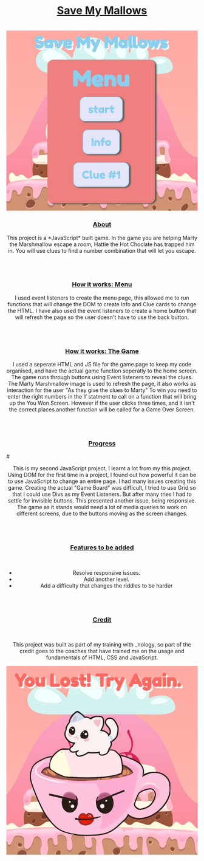 <h1 align="center"><u>Save My Mallows</u></h1>
<br>
<img src="./assets/Menu.JPG" alt="Menu"/>
<br>
<h3 align="center"><u>About</u></h3>
<p align="center">This project is a *JavaScript* built game. In the game you are helping Marty the Marshmallow escape a room, Hattie the Hot Choclate has trapped him in. You will use clues to find a number combination that will let you escape.</p>
<br>
<br>
<h3 align="center"><u>How it works: Menu</u></h3>
<p align="center">I used event listeners to create the menu page, this allowed me to run functions that will change the DOM to create Info and Clue cards to change the HTML. I have also used the event listeners to create a home button that will refresh the page so the user doesn't have to use the back button.</p>
<br>
<br>
<h3 align="center"><u>How it works: The Game</u></h3>
<p align="center">I used a seperate HTML and JS file for the game page to keep my code organised, and have the actual game function seperatly to the home screen. The game runs through buttons using Event listeners to reveal the clues. The Marty Marshmallow image is used to refresh the page, it also works as interaction for the user "As they give the clues to Marty" To win you need to enter the right numbers in the If statment to call on a function that will bring up the You Won Screen. However if the user clicks three times, and it isn't the correct places another function will be called for a Game Over Screen.</p>
<br>
<br>
<h3 align="center"><u>Progress</u></h3>#
<br>
<p align="center"> This is my second JavaScript project, I learnt a lot from my this project. Using DOM for the first time in a project, I found out how powerful it can be to use JavaScript to change an entire page. I had many issues creating this game. Creating the actual "Game Board" was difficult, I tried to use Grid so that I could use Divs as my Event Listeners. But after many tries I had to settle for invisible buttons. This presented another issue, being responsive. The game as it stands would need a lot of media queries to work on different screens, due to the buttons moving as the screen changes.</p>
<br> 
<br>
<h3 align="center"><u>Features to be added</u></h3>
<br>
<ul align="center">
<li align="center"> Resolve responsive issues.</li>
<li align="center"> Add another level.</li>
<li align="center">Add a difficulty that changes the riddles to be harder</li>
</ul>
<br> 
<br>
<h3 align="center"><u>Credit</u></h3>
<br>
<p align="center">This project was built as part of my training with _nology, so part of the credit goes to the coaches that have trained me on the usage and fundamentals of HTML, CSS and JavaScript.</p>
<img src="./assets/You Lost.JPG" alt="Game Over Screen"/>

